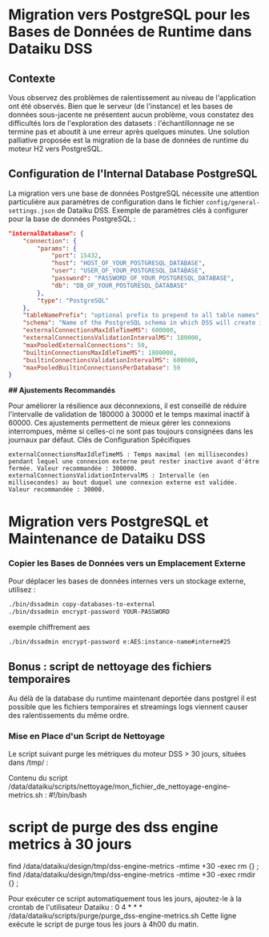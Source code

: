 # Migration vers PostgreSQL pour les Bases de Données de Runtime dans Dataiku DSS

## Contexte

Vous observez des problèmes de ralentissement au niveau de l'application ont été observés. Bien que le serveur (de l'instance) et les bases de données sous-jacente ne présentent aucun problème, vous constatez des difficultés lors de l'exploration des datasets : l'échantillonnage ne se termine pas et aboutit à une erreur après quelques minutes.
Une solution palliative proposée est la migration de la base de données de runtime du moteur H2 vers PostgreSQL.

## Configuration de l'Internal Database PostgreSQL

La migration vers une base de données PostgreSQL nécessite une attention particulière aux paramètres de configuration dans le fichier `config/general-settings.json` de Dataiku DSS. Exemple de paramètres clés à configurer pour la base de données PostgreSQL :

```json
"internalDatabase": {
    "connection": {
        "params": {
            "port": 15432,
            "host": "HOST_OF_YOUR_POSTGRESQL_DATABASE",
            "user": "USER_OF_YOUR_POSTGRESQL_DATABASE",
            "password": "PASSWORD_OF_YOUR_POSTGRESQL_DATABASE",
            "db": "DB_OF_YOUR_POSTGRESQL_DATABASE"
        },
        "type": "PostgreSQL"
    },
    "tableNamePrefix": "optional prefix to prepend to all table names",
    "schema": "Name of the PostgreSQL schema in which DSS will create its tables",
    "externalConnectionsMaxIdleTimeMS": 600000,
    "externalConnectionsValidationIntervalMS": 180000,
    "maxPooledExternalConnections": 50,
    "builtinConnectionsMaxIdleTimeMS": 1800000,
    "builtinConnectionsValidationIntervalMS": 600000,
    "maxPooledBuiltinConnectionsPerDatabase": 50
}
```
**## Ajustements Recommandés**

Pour améliorer la résilience aux déconnexions, il est conseillé de réduire l'intervalle de validation de 180000 à 30000 et le temps maximal inactif à 60000. Ces ajustements permettent de mieux gérer les connexions interrompues, même si celles-ci ne sont pas toujours consignées dans les journaux par défaut.
Clés de Configuration Spécifiques

    externalConnectionsMaxIdleTimeMS : Temps maximal (en millisecondes) pendant lequel une connexion externe peut rester inactive avant d'être fermée. Valeur recommandée : 300000.
    externalConnectionsValidationIntervalMS : Intervalle (en millisecondes) au bout duquel une connexion externe est validée. Valeur recommandée : 30000.

# Migration vers PostgreSQL et Maintenance de Dataiku DSS

### Copier les Bases de Données vers un Emplacement Externe

Pour déplacer les bases de données internes vers un stockage externe, utilisez :

```bash
./bin/dssadmin copy-databases-to-external
./bin/dssadmin encrypt-password YOUR-PASSWORD
```
exemple chiffrement aes 
```bash
./bin/dssadmin encrypt-password e:AES:instance-name#interne#25
```
## Bonus : script de nettoyage des fichiers temporaires

Au délà de la database du runtime maintenant deportée dans postgrel il est possible que les fichiers temporaires et streamings logs viennent causer des ralentissements du même ordre.

### Mise en Place d'un Script de Nettoyage

Le script suivant purge les métriques du moteur DSS  > 30 jours, situées dans /tmp/ :

Contenu du script /data/dataiku/scripts/nettoyage/mon_fichier_de_nettoyage-engine-metrics.sh : 
#!/bin/bash
# script de purge des dss engine metrics à 30 jours

find /data/dataiku/design/tmp/dss-engine-metrics -mtime +30 -exec rm {} \;
find /data/dataiku/design/tmp/dss-engine-metrics -mtime +30 -exec rmdir {} \;

Pour exécuter ce script automatiquement tous les jours, ajoutez-le à la crontab de l'utilisateur Dataiku :
0 4 * * * /data/dataiku/scripts/purge/purge_dss-engine-metrics.sh
Cette ligne exécute le script de purge tous les jours à 4h00 du matin.
